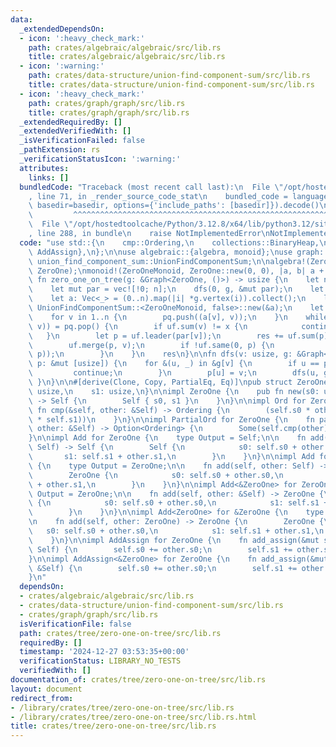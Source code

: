 ```yaml
---
data:
  _extendedDependsOn:
  - icon: ':heavy_check_mark:'
    path: crates/algebraic/algebraic/src/lib.rs
    title: crates/algebraic/algebraic/src/lib.rs
  - icon: ':warning:'
    path: crates/data-structure/union-find-component-sum/src/lib.rs
    title: crates/data-structure/union-find-component-sum/src/lib.rs
  - icon: ':heavy_check_mark:'
    path: crates/graph/graph/src/lib.rs
    title: crates/graph/graph/src/lib.rs
  _extendedRequiredBy: []
  _extendedVerifiedWith: []
  _isVerificationFailed: false
  _pathExtension: rs
  _verificationStatusIcon: ':warning:'
  attributes:
    links: []
  bundledCode: "Traceback (most recent call last):\n  File \"/opt/hostedtoolcache/Python/3.12.8/x64/lib/python3.12/site-packages/onlinejudge_verify/documentation/build.py\"\
    , line 71, in _render_source_code_stat\n    bundled_code = language.bundle(stat.path,\
    \ basedir=basedir, options={'include_paths': [basedir]}).decode()\n          \
    \         ^^^^^^^^^^^^^^^^^^^^^^^^^^^^^^^^^^^^^^^^^^^^^^^^^^^^^^^^^^^^^^^^^^^^^^^^^^^^^^^^^\n\
    \  File \"/opt/hostedtoolcache/Python/3.12.8/x64/lib/python3.12/site-packages/onlinejudge_verify/languages/rust.py\"\
    , line 288, in bundle\n    raise NotImplementedError\nNotImplementedError\n"
  code: "use std::{\n    cmp::Ordering,\n    collections::BinaryHeap,\n    ops::{Add,\
    \ AddAssign},\n};\n\nuse algebraic::{algebra, monoid};\nuse graph::Graph;\nuse\
    \ union_find_component_sum::UnionFindComponentSum;\n\nalgebra!(ZeroOneMonoid,\
    \ ZeroOne);\nmonoid!(ZeroOneMonoid, ZeroOne::new(0, 0), |a, b| a + b);\n\npub\
    \ fn zero_one_on_tree(g: &Graph<ZeroOne, ()>) -> usize {\n    let n = g.len();\n\
    \    let mut par = vec![!0; n];\n    dfs(0, g, &mut par);\n    let mut res = 0;\n\
    \    let a: Vec<_> = (0..n).map(|i| *g.vertex(i)).collect();\n    let mut uf =\
    \ UnionFindComponentSum::<ZeroOneMonoid, false>::new(&a);\n    let mut pq = BinaryHeap::new();\n\
    \    for v in 1..n {\n        pq.push((a[v], v));\n    }\n    while let Some((x,\
    \ v)) = pq.pop() {\n        if uf.sum(v) != x {\n            continue;\n     \
    \   }\n        let p = uf.leader(par[v]);\n        res += uf.sum(p).s1 * uf.sum(v).s0;\n\
    \        uf.merge(p, v);\n        if !uf.same(0, p) {\n            pq.push((uf.sum(p),\
    \ p));\n        }\n    }\n    res\n}\n\nfn dfs(v: usize, g: &Graph<ZeroOne, ()>,\
    \ p: &mut [usize]) {\n    for &(u, _) in &g[v] {\n        if u == p[v] {\n   \
    \         continue;\n        }\n        p[u] = v;\n        dfs(u, g, p);\n   \
    \ }\n}\n\n#[derive(Clone, Copy, PartialEq, Eq)]\npub struct ZeroOne {\n    s0:\
    \ usize,\n    s1: usize,\n}\n\nimpl ZeroOne {\n    pub fn new(s0: usize, s1: usize)\
    \ -> Self {\n        Self { s0, s1 }\n    }\n}\n\nimpl Ord for ZeroOne {\n   \
    \ fn cmp(&self, other: &Self) -> Ordering {\n        (self.s0 * other.s1).cmp(&(other.s0\
    \ * self.s1))\n    }\n}\n\nimpl PartialOrd for ZeroOne {\n    fn partial_cmp(&self,\
    \ other: &Self) -> Option<Ordering> {\n        Some(self.cmp(other))\n    }\n\
    }\n\nimpl Add for ZeroOne {\n    type Output = Self;\n\n    fn add(self, other:\
    \ Self) -> Self {\n        Self {\n            s0: self.s0 + other.s0,\n     \
    \       s1: self.s1 + other.s1,\n        }\n    }\n}\n\nimpl Add for &ZeroOne\
    \ {\n    type Output = ZeroOne;\n\n    fn add(self, other: Self) -> ZeroOne {\n\
    \        ZeroOne {\n            s0: self.s0 + other.s0,\n            s1: self.s1\
    \ + other.s1,\n        }\n    }\n}\n\nimpl Add<&ZeroOne> for ZeroOne {\n    type\
    \ Output = ZeroOne;\n\n    fn add(self, other: &Self) -> ZeroOne {\n        ZeroOne\
    \ {\n            s0: self.s0 + other.s0,\n            s1: self.s1 + other.s1,\n\
    \        }\n    }\n}\n\nimpl Add<ZeroOne> for &ZeroOne {\n    type Output = ZeroOne;\n\
    \n    fn add(self, other: ZeroOne) -> ZeroOne {\n        ZeroOne {\n         \
    \   s0: self.s0 + other.s0,\n            s1: self.s1 + other.s1,\n        }\n\
    \    }\n}\n\nimpl AddAssign for ZeroOne {\n    fn add_assign(&mut self, other:\
    \ Self) {\n        self.s0 += other.s0;\n        self.s1 += other.s1;\n    }\n\
    }\n\nimpl AddAssign<&ZeroOne> for ZeroOne {\n    fn add_assign(&mut self, other:\
    \ &Self) {\n        self.s0 += other.s0;\n        self.s1 += other.s1;\n    }\n\
    }\n"
  dependsOn:
  - crates/algebraic/algebraic/src/lib.rs
  - crates/data-structure/union-find-component-sum/src/lib.rs
  - crates/graph/graph/src/lib.rs
  isVerificationFile: false
  path: crates/tree/zero-one-on-tree/src/lib.rs
  requiredBy: []
  timestamp: '2024-12-27 03:53:35+00:00'
  verificationStatus: LIBRARY_NO_TESTS
  verifiedWith: []
documentation_of: crates/tree/zero-one-on-tree/src/lib.rs
layout: document
redirect_from:
- /library/crates/tree/zero-one-on-tree/src/lib.rs
- /library/crates/tree/zero-one-on-tree/src/lib.rs.html
title: crates/tree/zero-one-on-tree/src/lib.rs
---
```

